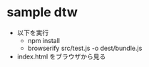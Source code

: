 # sample dtw

* 以下を実行
  - npm install 
  - browserify src/test.js -o dest/bundle.js
* index.html をブラウザから見る
